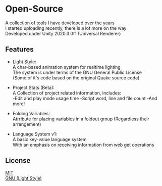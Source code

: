 # Open-Source
A collection of tools I have developed over the years <br/>
I started uploading recently, there is a lot more on the way <br/>
Developed under Unity 2020.3.0f1 (Universal Renderer)

## Features

- Light Style: <br/>
A char-based animation system for realtime lighting <br/>
The system is under terms of the GNU General Public License <br/>
(Some of it's code based on the original Quake source code)

- Project Stats (Beta): <br/>
A Collection of project related information, includes: <br/>
 -Edit and play mode usage time
 -Script word, line and file count
 -And more!

- Folding Variables: <br/>
Atrribute for placing variables in a foldout group
(Regardless their arrangement)

- Language System v1: <br/>
A basic key-value language system <br/>
With an emphasis on receiving information from web get operations

## License
[MIT](https://github.com/StaviRare/Open-Source/blob/main/LICENSE)<br/>
[GNU (Light Style)](https://github.com/id-Software/Quake/blob/bf4ac424ce754894ac8f1dae6a3981954bc9852d/gnu.txt)